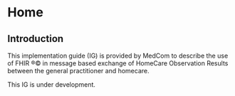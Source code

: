 # Home

## Introduction
This implementation guide (IG) is provided by MedCom to describe the use of FHIR ®© in message based exchange of HomeCare Observation Results between the general practitioner and homecare.

This IG is under development. 